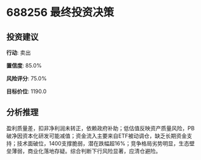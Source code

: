 # 688256 最终投资决策

## 投资建议

**行动**: 卖出

**置信度**: 85.0%

**风险评分**: 75.0%

**目标价位**: 1190.0

## 分析推理

盈利质量差，扣非净利润未转正，依赖政府补助；低估值反映资产质量风险，PB破净因资本化研发可能减值；资金流入主要来自ETF被动调仓，缺乏长期资金支持；技术面破位，1400支撑脆弱，潜在跌幅超16%；竞争格局劣势明显，生态壁垒薄弱，商业化落地存疑。综合判断下行风险显著，应清仓避险。

